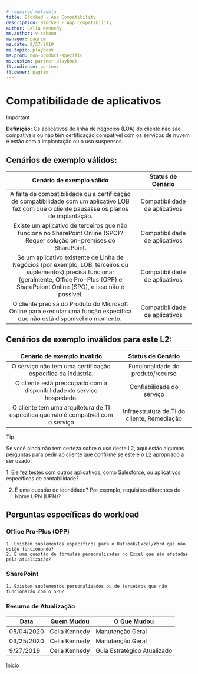 ```yaml
---
# required metadata
title: Blocked - App Compatibility
description: Blocked - App Compatibility
author: Celia Kennedy
ms.author: v-cekenn
manager: pagrim
ms.date: 9/27/2019
ms.topic: playbook 
ms.prod: non-product-specific 
ms.custom: partner-playbook 
ft.audience: partner
ft.owner: pagrim
---
```


# Compatibilidade de aplicativos

> [!IMPORTANT]
> **Definição:** Os aplicativos de linha de negócios (LOA) do cliente não são compatíveis ou não têm certificação compatível com os serviços de nuvem e estão com a implantação ou o uso suspensos.

## Cenários de exemplo válidos:

| Cenário de exemplo válido | Status de Cenário |
| :--: | :--: |
| A falta de compatibilidade ou a certificação de compatibilidade com um aplicativo LOB fez com que o cliente pausasse os planos de implantação. | Compatibilidade de aplicativos |
| Existe um aplicativo de terceiros que não funciona no SharePoint Online (SPO)? Requer solução on-premises do SharePoint. | Compatibilidade de aplicativos |
| Se um aplicativo existente de Linha de Negócios (por exemplo, LOB, terceiros ou suplementos) precisa funcionar (geralmente, Office Pro-Plus (OPP) e SharePoiont Online (SPO), e isso não é possível. | Compatibilidade de aplicativos |
| O cliente precisa do Produto do Microsoft Online para executar uma função específica que não está disponível no momento.  | Compatibilidade de aplicativos |

## Cenários de exemplo inválidos para este L2:

| Cenário de exemplo inválido | Status de Cenário |
| :--: | :--: |
| O serviço não tem uma certificação específica da indústria. | Funcionalidade do produto/recurso |
| O cliente está preocupado com a disponibilidade do serviço hospedado. | Confiabilidade do serviço |
| O cliente tem uma arquitetura de TI específica que não é compatível com o serviço | Infraestrutura de TI do cliente, Remediação |

> [!TIP]
> Se você ainda não tem certeza sobre o uso deste L2, aqui estão algumas perguntas para pedir ao cliente que confirme se este é o L2 apropriado a ser usado:
> 
>   1.​ Ele fez testes com outros aplicativos, como Salesforce, ou aplicativos específicos de contabilidade?
> 
>   2. É uma questão de identidade? Por exemplo, requisitos diferentes de Nome UPN (UPN)?​

## Perguntas específicas do workload

### Office Pro-Plus (OPP)

    1. Existem suplementos específicos para o Outlook/Excel/Word que não estão funcionando? 
    2. É uma questão de fórmulas personalizadas no Excel que são afetadas pela atualização?​

### SharePoint

    1. Existem suplementos personalizados ou de terceiros que não funcionarão com o SPO?

###  Resumo de Atualização

|Data|Quem Mudou|O Que Mudou|
|---------|---------------|----------------------------|
|05/04/2020| Celia Kennedy|  Manutenção Geral|
|03/25/2020| Celia Kennedy| Manutenção Geral|
|9/27/2019| Celia Kennedy| Guia Estratégico Atualizado|

[Início](http://partner-docs.microsoft.com)
